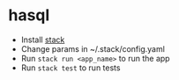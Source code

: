 # hasql

- Install [stack](https://docs.haskellstack.org/en/stable/README/)
- Change params in ~/.stack/config.yaml
- Run `stack run <app_name>` to run the app
- Run `stack test` to run tests